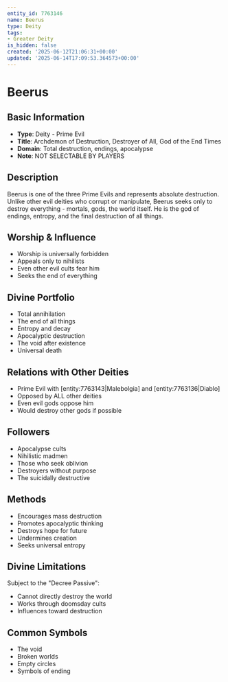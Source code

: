 ```yaml
---
entity_id: 7763146
name: Beerus
type: Deity
tags:
- Greater Deity
is_hidden: false
created: '2025-06-12T21:06:31+00:00'
updated: '2025-06-14T17:09:53.364573+00:00'
---
```


# Beerus

## Basic Information

- **Type**: Deity - Prime Evil
- **Title**: Archdemon of Destruction, Destroyer of All, God of the End Times
- **Domain**: Total destruction, endings, apocalypse
- **Note**: NOT SELECTABLE BY PLAYERS

## Description

Beerus is one of the three Prime Evils and represents absolute destruction. Unlike other evil deities who corrupt or manipulate, Beerus seeks only to destroy everything - mortals, gods, the world itself. He is the god of endings, entropy, and the final destruction of all things.

## Worship & Influence

- Worship is universally forbidden
- Appeals only to nihilists
- Even other evil cults fear him
- Seeks the end of everything

## Divine Portfolio

- Total annihilation
- The end of all things
- Entropy and decay
- Apocalyptic destruction
- The void after existence
- Universal death

## Relations with Other Deities

- Prime Evil with [entity:7763143|Malebolgia] and [entity:7763136|Diablo]
- Opposed by ALL other deities
- Even evil gods oppose him
- Would destroy other gods if possible

## Followers

- Apocalypse cults
- Nihilistic madmen
- Those who seek oblivion
- Destroyers without purpose
- The suicidally destructive

## Methods

- Encourages mass destruction
- Promotes apocalyptic thinking
- Destroys hope for future
- Undermines creation
- Seeks universal entropy

## Divine Limitations

Subject to the "Decree Passive":

- Cannot directly destroy the world
- Works through doomsday cults
- Influences toward destruction

## Common Symbols

- The void
- Broken worlds
- Empty circles
- Symbols of ending